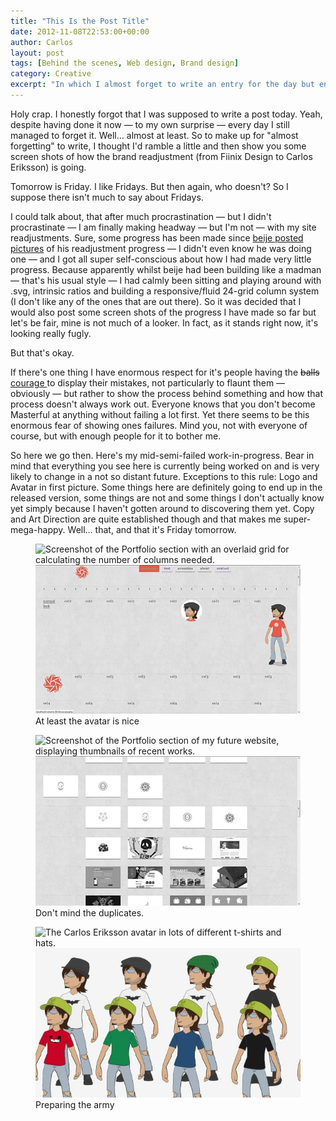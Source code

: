 ```yaml
---
title: "This Is the Post Title"
date: 2012-11-08T22:53:00+00:00
author: Carlos
layout: post
tags: [Behind the scenes, Web design, Brand design]
category: Creative
excerpt: "In which I almost forget to write an entry for the day but end up talking about the re-branding I'm doing."
---
```

Holy crap. I honestly forgot that I was supposed to write a post today. Yeah, despite having done it now — to my own surprise — every day I still managed to forget it. Well… almost at least. So to make up for "almost forgetting" to write, I thought I'd ramble a little and then show you some screen shots of how the brand readjustment (from Fiinix Design to Carlos Eriksson) is going.

Tomorrow is Friday. I like Fridays. But then again, who doesn't? So I suppose there isn't much to say about Fridays.

I could talk about, that after much procrastination — but I didn't procrastinate — I am finally making headway — but I'm not — with my site readjustments. Sure, some progress has been made since [beije posted pictures](http://www.benjaminhorn.se/post/two-weeks-left-til-we-have-our-own-apartment/) of his readjustment progress — I didn't even know he was doing one — and I got all super self-conscious about how I had made very little progress. Because apparently whilst beije had been building like a madman — that's his usual style — I had calmly been sitting and playing around with .svg, intrinsic ratios and building a responsive/fluid 24-grid column system (I don't like any of the ones that are out there). So it was decided that I would also post some screen shots of the progress I have made so far but let's be fair, mine is not much of a looker. In fact, as it stands right now, it's looking really fugly.

But that's okay.

If there's one thing I have enormous respect for it's people having the <del>balls </del> <ins>courage </ins>to display their mistakes, not particularly to flaunt them — obviously — but rather to show the process behind something and how that process doesn't always work out. Everyone knows that you don't become Masterful at anything without failing a lot first. Yet there seems to be this enormous fear of showing ones failures. Mind you, not with everyone of course, but with enough people for it to bother me.

So here we go then. Here's my mid-semi-failed work-in-progress. Bear in mind that everything you see here is currently being worked on and is very likely to change in a not so distant future. Exceptions to this rule: Logo and Avatar in first picture. Some things here are definitely going to end up in the released version, some things are not and some things I don't actually know yet simply because I haven't gotten around to discovering them yet. Copy and Art Direction are quite established though and that makes me super-mega-happy. Well… that, and that it's Friday tomorrow.

<figure>
    <img class="js-lazy-load" data-original="/assets/posts/2012/11/preview.jpg" alt="Screenshot of the Portfolio section with an overlaid grid for calculating the number of columns needed.">
  <noscript>
    <img src="/assets/posts/2012/11/preview.jpg" alt="Screenshot of the Portfolio section with an overlaid grid for calculating the number of columns needed.">
  </noscript>
  <figcaption>At least the avatar is nice</figcaption>
</figure>

<figure>
    <img class="js-lazy-load" data-original="/assets/posts/2012/11/preview2.jpg" alt="Screenshot of the Portfolio section of my future website, displaying thumbnails of recent works.">
  <noscript>
    <img src="/assets/posts/2012/11/preview2.jpg" alt="Screenshot of the Portfolio section of my future website, displaying thumbnails of recent works.">
  </noscript>
  <figcaption>Don't mind the duplicates.</figcaption>
</figure>

<figure>
    <img class="js-lazy-load" data-original="/assets/posts/2012/11/the-army.jpg" alt="The Carlos Eriksson avatar in lots of different t-shirts and hats.">
  <noscript>
    <img src="/assets/posts/2012/11/the-army.jpg" alt="The Carlos Eriksson avatar in lots of different t-shirts and hats.">
  </noscript>
  <figcaption>Preparing the army</figcaption>
</figure>